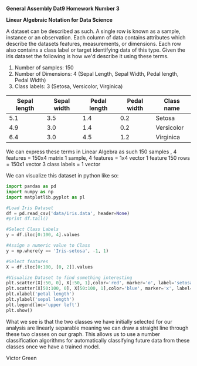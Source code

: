 **General Assembly Dat9 Homework Number 3**

**Linear Algebraic Notation for Data Science**

A dataset can be described as such. A single row is known as a sample, instance or an observation. Each column of data contains attributes which describe the datasets features, measurements, or dimensions. Each row also contains a class label or target identifying data of this type. Given the iris dataset the following is how we'd describe it using these terms.

 1. Number of samples: 150
 2. Number of Dimensions: 4 (Sepal Length, Sepal Width, Pedal length, Pedal Width)
 3. Class labels: 3 (Setosa, Versicolor, Virginica)

| Sepal length | Sepal width | Pedal length  | Pedal width | Class name |
| ----- | ----- | ----- | ----- | ---------- |
| 5.1   | 3.5   | 1.4   | 0.2   | Setosa     |
| 4.9   | 3.0   | 1.4   | 0.2   | Versicolor |
| 6.4   | 3.0   | 4.5   | 1.2   | Virginica  |


We can express these terms in Linear Algebra as such
150 samples , 4 features = 150x4 matrix
1 sample, 4 features = 1x4 vector
1 feature 150 rows = 150x1 vector
3 class labels = 1 vector

We can visualize this dataset in python like so:

```python
import pandas as pd
import numpy as np
import matplotlib.pyplot as pl

#Load Iris Dataset
df = pd.read_csv('data/iris.data', header=None)
#print df.tail()

#Select Class Labels
y = df.iloc[0:100, 4].values

#Assign a numeric value to Class
y = np.where(y == 'Iris-setosa', -1, 1)

#Select features
X = df.iloc[0:100, [0, 2]].values

#Visualize Dataset to find something interesting
plt.scatter(X[:50, 0], X[:50, 1],color='red', marker='o', label='setosa')
plt.scatter(X[50:100, 0], X[50:100, 1],color='blue', marker='x', label='versicolor')
plt.xlabel('petal length')
plt.ylabel('sepal length')
plt.legend(loc='upper left')
plt.show()
```

What we see is that the two classes we have initially selected for our analysis are
linearly separable meaning we can draw a straight line through these two classes
on our graph. This allows us to use a number classification algorithms for automatically classifying future data from these classes once we have a trained model. 

Victor Green
